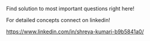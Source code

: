 Find solution to most important questions right here!

For detailed concepts connect on linkedin!

https://www.linkedin.com/in/shreya-kumari-b9b5841a0/